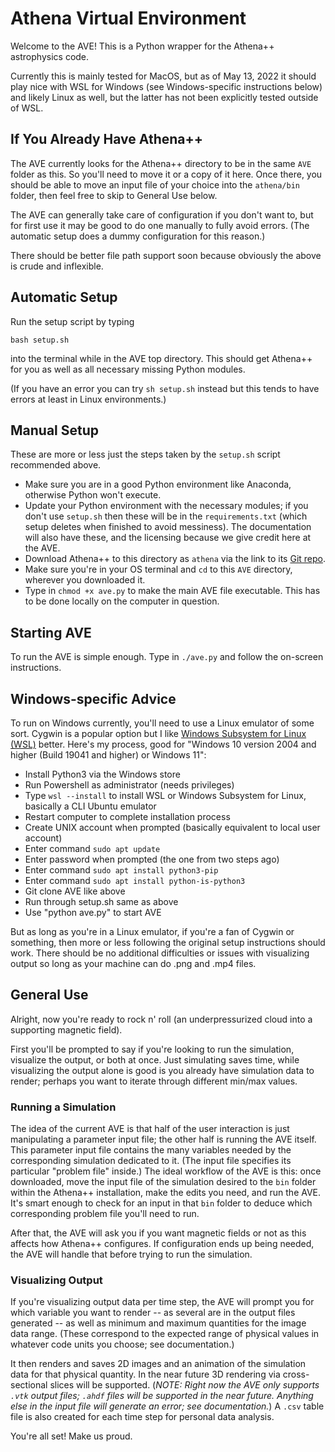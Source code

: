 # Athena Virtual Environment

Welcome to the AVE! This is a Python wrapper for the Athena++ astrophysics code. 

Currently this is mainly tested for MacOS, but as of May 13, 2022 it should play
nice with WSL for Windows (see Windows-specific instructions below) and likely
Linux as well, but the latter has not been explicitly tested outside of WSL.

## If You Already Have Athena++

The AVE currently looks for the Athena++ directory to be in the same `AVE` folder as 
this. So you'll need to move it or a copy of it here. Once there, you should be able 
to move an input file of your choice into the `athena/bin` folder, then feel free to 
skip to General Use below. 

The AVE can generally take care of configuration if you don't want to, but for first 
use it may be good to do one manually to fully avoid errors. (The automatic setup does 
a dummy configuration for this reason.)

There should be better file path support soon because obviously the above is crude and 
inflexible.

## Automatic Setup

Run the setup script by typing

    bash setup.sh

into the terminal while in the AVE top directory. This should get Athena++ for you as 
well as all necessary missing Python modules.

(If you have an error you can try `sh setup.sh` instead but this tends to have errors
at least in Linux environments.)

## Manual Setup

These are more or less just the steps taken by the `setup.sh` script recommended above.

- Make sure you are in a good Python environment like Anaconda, otherwise Python won't 
execute.
- Update your Python environment with the necessary modules; if you don't use `setup.sh` 
then these will be in the `requirements.txt` (which setup deletes when finished to avoid 
messiness). The documentation will also have these, and the licensing because we give 
credit here at the AVE.
- Download Athena++ to this directory as `athena` via the link to its 
[Git repo](https://github.com/PrincetonUniversity/athena/).
- Make sure you're in your OS terminal and `cd` to this `AVE` directory, wherever you 
downloaded it.
- Type in `chmod +x ave.py` to make the main AVE file executable. This has to be done 
locally on the computer in question.

## Starting AVE

To run the AVE is simple enough. Type in `./ave.py` and follow the on-screen instructions.

## Windows-specific Advice

To run on Windows currently, you'll need to use a Linux emulator of some sort. Cygwin is 
a popular option but I like [Windows Subsystem for Linux (WSL)](https://docs.microsoft.com/en-us/windows/wsl/install) better. Here's my process,
good for "Windows 10 version 2004 and higher (Build 19041 and higher) or Windows 11":

- Install Python3 via the Windows store
- Run Powershell as administrator (needs privileges)
- Type `wsl --install` to install WSL or Windows Subsystem for Linux, basically a CLI Ubuntu emulator
- Restart computer to complete installation process
- Create UNIX account when prompted (basically equivalent to local user account)
- Enter command `sudo apt update`
- Enter password when prompted (the one from two steps ago)
- Enter command `sudo apt install python3-pip`
- Enter command `sudo apt install python-is-python3`
- Git clone AVE like above
- Run through setup.sh same as above
- Use "python ave.py" to start AVE

But as long as you're in a Linux emulator, if you're a fan of Cygwin or something, then more or less following the original setup instructions should work. There should be no additional difficulties or issues with visualizing output so long as your machine can do .png and .mp4 files.

## General Use

Alright, now you're ready to rock n' roll (an underpressurized cloud into a supporting 
magnetic field). 

First you'll be prompted to say if you're looking to run the simulation, visualize the 
output, or both at once. Just simulating saves time, while visualizing the output alone 
is good is you already have simulation data to render; perhaps you want to iterate through 
different min/max values.

### Running a Simulation

The idea of the current AVE is that half of the user interaction is just manipulating a 
parameter input file; the other half is running the AVE itself. This parameter input file 
contains the many variables needed by the corresponding simulation dedicated to it. (The 
input file specifies its particular "problem file" inside.) The ideal workflow of the AVE 
is this: once downloaded, move the input file of the simulation desired to the `bin` folder 
within the Athena++ installation, make the edits you need, and run the AVE. It's smart 
enough to check for an input in that `bin` folder to deduce which corresponding problem 
file you'll need to run.

After that, the AVE will ask you if you want magnetic fields or not as this affects how 
Athena++ configures. If configuration ends up being needed, the AVE will handle that before 
trying to run the simulation.

### Visualizing Output

If you're visualizing output data per time step, the AVE will prompt you for which variable 
you want to render -- as several are in the output files generated -- as well as minimum 
and maximum quantities for the image data range. (These correspond to the expected range of 
physical values in whatever code units you choose; see documentation.) 

It then renders and saves 2D images and an animation of the simulation data for that 
physical quantity. In the near future 3D rendering via cross-sectional slices will be 
supported. (*NOTE: Right now the AVE only supports `.vtk` output files; `.ahdf` files will 
be supported in the near future. Anything else in the input file will generate an error; 
see documentation.*) A `.csv` table file is also created for each time step for personal
data analysis.

You're all set! Make us proud.
